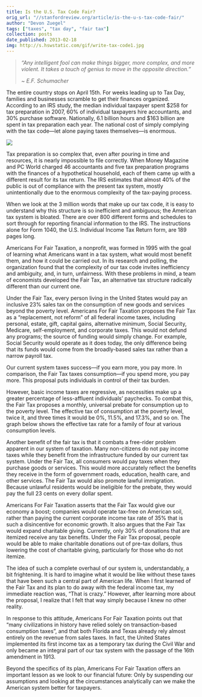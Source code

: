 ```yaml
---
title: Is the U.S. Tax Code Fair?
orig_url: "//stanfordreview.org/article/is-the-u-s-tax-code-fair/"
author: "Devon Zuegel"
tags: ["taxes", "tax day", "fair tax"]
collection: posts
date_published: 2013-02-18
img: http://s.hswstatic.com/gif/write-tax-code1.jpg
---
```


> _“Any intelligent fool can make things bigger, more complex, and more violent. It takes a touch of genius to move in the opposite direction.”_
> 
> _~ E.F. Schumacher_ 

The entire country stops on April 15th. For weeks leading up to Tax Day, families and businesses scramble to get their finances organized. According to an IRS study, the median individual taxpayer spent $258 for tax preparation in 2007, 60% of individual taxpayers hire accountants, and 30% purchase software. Nationally, 6.1 billion hours and $163 billion are spent in tax preparation each year. The national cost of simply complying with the tax code—let alone paying taxes themselves—is enormous.

![](//stanfordreview.org/wp-content/uploads/Screen-Shot-2013-02-19-at-11.19.11-AM-300x164.png)

Tax preparation is so complex that, even after pouring in time and resources, it is nearly impossible to file correctly. When Money Magazine and PC World charged 46 accountants and five tax preparation programs with the finances of a hypothetical household, each of them came up with a different result for its tax return. The IRS estimates that almost 40% of the public is out of compliance with the present tax system, mostly unintentionally due to the enormous complexity of the tax-paying process.

When we look at the 3 million words that make up our tax code, it is easy to understand why this structure is so inefficient and ambiguous; the American tax system is bloated. There are over 800 different forms and schedules to sort through for reporting financial information to the IRS. The instructions alone for Form 1040, the U.S. Individual Income Tax Return form, are 189 pages long.

Americans For Fair Taxation, a nonprofit, was formed in 1995 with the goal of learning what Americans want in a tax system, what would most benefit them, and how it could be carried out. In its research and polling, the organization found that the complexity of our tax code invites inefficiency and ambiguity, and, in turn, unfairness. With these problems in mind, a team of economists developed the Fair Tax, an alternative tax structure radically different than our current one.

Under the Fair Tax, every person living in the United States would pay an inclusive 23% sales tax on the consumption of new goods and services beyond the poverty level. Americans For Fair Taxation proposes the Fair Tax as a “replacement, not reform” of all federal income taxes, including personal, estate, gift, capital gains, alternative minimum, Social Security, Medicare, self-employment, and corporate taxes. This would not defund any programs; the source of funding would simply change. For example, Social Security would operate as it does today, the only difference being that its funds would come from the broadly-based sales tax rather than a narrow payroll tax.

Our current system taxes success—if you earn more, you pay more. In comparison, the Fair Tax taxes consumption—if you spend more, you pay more. This proposal puts individuals in control of their tax burden.

However, basic income taxes are regressive, as necessities make up a greater percentage of less-affluent individuals’ paychecks. To combat this, the Fair Tax proposes a monthly, universal prebate for consumption up to the poverty level. The effective tax of consumption at the poverty level, twice it, and three times it would be 0%, 11.5%, and 17.3%, and so on. The graph below shows the effective tax rate for a family of four at various consumption levels.

Another benefit of the fair tax is that it combats a free-rider problem apparent in our system of taxation. Many non-citizens do not pay income taxes while they benefit from the infrastructure funded by our current tax system. Under the Fair Tax, all consumers would pay taxes when they purchase goods or services. This would more accurately reflect the benefits they receive in the form of government roads, education, health care, and other services. The Fair Tax would also promote lawful immigration. Because unlawful residents would be ineligible for the prebate, they would pay the full 23 cents on every dollar spent.

Americans For Fair Taxation asserts that the Fair Tax would give our economy a boost; companies would operate tax-free on American soil, rather than paying the current corporate income tax rate of 35% that is such a disincentive for economic growth. It also argues that the Fair Tax would expand charitable giving. Currently, only 30% of donations that are itemized receive any tax benefits. Under the Fair Tax proposal, people would be able to make charitable donations out of pre-tax dollars, thus lowering the cost of charitable giving, particularly for those who do not itemize.

The idea of such a complete overhaul of our system is, understandably, a bit frightening. It is hard to imagine what it would be like without these taxes that have been such a central part of American life. When I first learned of the Fair Tax and its plan to do away with the federal income tax, my immediate reaction was, “That is crazy.” However, after learning more about the proposal, I realize that I felt that way simply because I knew no other reality.

In response to this attitude, Americans For Fair Taxation points out that “many civilizations in history have relied solely on transaction-based consumption taxes”, and that both Florida and Texas already rely almost entirely on the revenue from sales taxes. In fact, the United States implemented its first income tax as a temporary tax during the Civil War and only became an integral part of our tax system with the passage of the 16th amendment in 1913.

Beyond the specifics of its plan, Americans For Fair Taxation offers an important lesson as we look to our financial future: Only by suspending our assumptions and looking at the circumstances analytically can we make the American system better for taxpayers.


